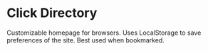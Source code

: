 # Click Directory

Customizable homepage for browsers. Uses LocalStorage to save preferences of the site. Best used when bookmarked.
